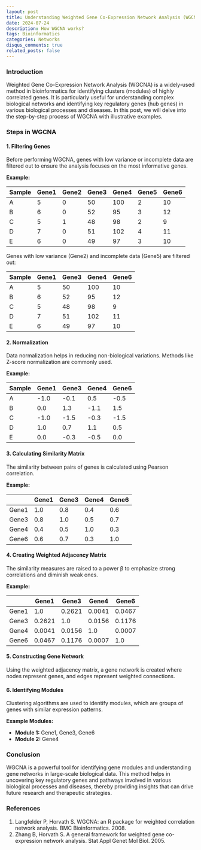 ```yaml
---
layout: post
title: Understanding Weighted Gene Co-Expression Network Analysis (WGCNA) with a Simple Example
date: 2024-07-24
description: How WGCNA works?
tags: Bioinformatics
categories: Networks
disqus_comments: true
related_posts: false
---
```


### Introduction

Weighted Gene Co-Expression Network Analysis (WGCNA) is a widely-used method in bioinformatics for identifying clusters (modules) of highly correlated genes. It is particularly useful for understanding complex biological networks and identifying key regulatory genes (hub genes) in various biological processes and diseases. In this post, we will delve into the step-by-step process of WGCNA with illustrative examples.

### Steps in WGCNA

#### 1. Filtering Genes
Before performing WGCNA, genes with low variance or incomplete data are filtered out to ensure the analysis focuses on the most informative genes.

**Example:**

<div class="table-responsive">
<table class="table table-bordered">
  <thead>
    <tr>
      <th>Sample</th>
      <th>Gene1</th>
      <th>Gene2</th>
      <th>Gene3</th>
      <th>Gene4</th>
      <th>Gene5</th>
      <th>Gene6</th>
    </tr>
  </thead>
  <tbody>
    <tr>
      <td>A</td>
      <td>5</td>
      <td>0</td>
      <td>50</td>
      <td>100</td>
      <td>2</td>
      <td>10</td>
    </tr>
    <tr>
      <td>B</td>
      <td>6</td>
      <td>0</td>
      <td>52</td>
      <td>95</td>
      <td>3</td>
      <td>12</td>
    </tr>
    <tr>
      <td>C</td>
      <td>5</td>
      <td>1</td>
      <td>48</td>
      <td>98</td>
      <td>2</td>
      <td>9</td>
    </tr>
    <tr>
      <td>D</td>
      <td>7</td>
      <td>0</td>
      <td>51</td>
      <td>102</td>
      <td>4</td>
      <td>11</td>
    </tr>
    <tr>
      <td>E</td>
      <td>6</td>
      <td>0</td>
      <td>49</td>
      <td>97</td>
      <td>3</td>
      <td>10</td>
    </tr>
  </tbody>
</table>
</div>

Genes with low variance (Gene2) and incomplete data (Gene5) are filtered out:

<div class="table-responsive">
<table class="table table-bordered">
  <thead>
    <tr>
      <th>Sample</th>
      <th>Gene1</th>
      <th>Gene3</th>
      <th>Gene4</th>
      <th>Gene6</th>
    </tr>
  </thead>
  <tbody>
    <tr>
      <td>A</td>
      <td>5</td>
      <td>50</td>
      <td>100</td>
      <td>10</td>
    </tr>
    <tr>
      <td>B</td>
      <td>6</td>
      <td>52</td>
      <td>95</td>
      <td>12</td>
    </tr>
    <tr>
      <td>C</td>
      <td>5</td>
      <td>48</td>
      <td>98</td>
      <td>9</td>
    </tr>
    <tr>
      <td>D</td>
      <td>7</td>
      <td>51</td>
      <td>102</td>
      <td>11</td>
    </tr>
    <tr>
      <td>E</td>
      <td>6</td>
      <td>49</td>
      <td>97</td>
      <td>10</td>
    </tr>
  </tbody>
</table>
</div>

#### 2. Normalization
Data normalization helps in reducing non-biological variations. Methods like Z-score normalization are commonly used.

**Example:**

<div class="table-responsive">
<table class="table table-bordered">
  <thead>
    <tr>
      <th>Sample</th>
      <th>Gene1</th>
      <th>Gene3</th>
      <th>Gene4</th>
      <th>Gene6</th>
    </tr>
  </thead>
  <tbody>
    <tr>
      <td>A</td>
      <td>-1.0</td>
      <td>-0.1</td>
      <td>0.5</td>
      <td>-0.5</td>
    </tr>
    <tr>
      <td>B</td>
      <td>0.0</td>
      <td>1.3</td>
      <td>-1.1</td>
      <td>1.5</td>
    </tr>
    <tr>
      <td>C</td>
      <td>-1.0</td>
      <td>-1.5</td>
      <td>-0.3</td>
      <td>-1.5</td>
    </tr>
    <tr>
      <td>D</td>
      <td>1.0</td>
      <td>0.7</td>
      <td>1.1</td>
      <td>0.5</td>
    </tr>
    <tr>
      <td>E</td>
      <td>0.0</td>
      <td>-0.3</td>
      <td>-0.5</td>
      <td>0.0</td>
    </tr>
  </tbody>
</table>
</div>

#### 3. Calculating Similarity Matrix
The similarity between pairs of genes is calculated using Pearson correlation.

**Example:**

<div class="table-responsive">
<table class="table table-bordered">
  <thead>
    <tr>
      <th></th>
      <th>Gene1</th>
      <th>Gene3</th>
      <th>Gene4</th>
      <th>Gene6</th>
    </tr>
  </thead>
  <tbody>
    <tr>
      <td>Gene1</td>
      <td>1.0</td>
      <td>0.8</td>
      <td>0.4</td>
      <td>0.6</td>
    </tr>
    <tr>
      <td>Gene3</td>
      <td>0.8</td>
      <td>1.0</td>
      <td>0.5</td>
      <td>0.7</td>
    </tr>
    <tr>
      <td>Gene4</td>
      <td>0.4</td>
      <td>0.5</td>
      <td>1.0</td>
      <td>0.3</td>
    </tr>
    <tr>
      <td>Gene6</td>
      <td>0.6</td>
      <td>0.7</td>
      <td>0.3</td>
      <td>1.0</td>
    </tr>
  </tbody>
</table>
</div>

#### 4. Creating Weighted Adjacency Matrix
The similarity measures are raised to a power β to emphasize strong correlations and diminish weak ones.

**Example:**

<div class="table-responsive">
<table class="table table-bordered">
  <thead>
    <tr>
      <th></th>
      <th>Gene1</th>
      <th>Gene3</th>
      <th>Gene4</th>
      <th>Gene6</th>
    </tr>
  </thead>
  <tbody>
    <tr>
      <td>Gene1</td>
      <td>1.0</td>
      <td>0.2621</td>
      <td>0.0041</td>
      <td>0.0467</td>
    </tr>
    <tr>
      <td>Gene3</td>
      <td>0.2621</td>
      <td>1.0</td>
      <td>0.0156</td>
      <td>0.1176</td>
    </tr>
    <tr>
      <td>Gene4</td>
      <td>0.0041</td>
      <td>0.0156</td>
      <td>1.0</td>
      <td>0.0007</td>
    </tr>
    <tr>
      <td>Gene6</td>
      <td>0.0467</td>
      <td>0.1176</td>
      <td>0.0007</td>
      <td>1.0</td>
    </tr>
  </tbody>
</table>
</div>

#### 5. Constructing Gene Network
Using the weighted adjacency matrix, a gene network is created where nodes represent genes, and edges represent weighted connections.

#### 6. Identifying Modules
Clustering algorithms are used to identify modules, which are groups of genes with similar expression patterns.

**Example Modules:**

- **Module 1:** Gene1, Gene3, Gene6
- **Module 2:** Gene4

### Conclusion
WGCNA is a powerful tool for identifying gene modules and understanding gene networks in large-scale biological data. This method helps in uncovering key regulatory genes and pathways involved in various biological processes and diseases, thereby providing insights that can drive future research and therapeutic strategies.

### References
1. Langfelder P, Horvath S. WGCNA: an R package for weighted correlation network analysis. BMC Bioinformatics. 2008.
2. Zhang B, Horvath S. A general framework for weighted gene co-expression network analysis. Stat Appl Genet Mol Biol. 2005.

